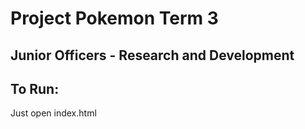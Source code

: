 # Project Pokemon Term 3
## Junior Officers - Research and Development 

## To Run:
Just open index.html